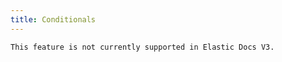 ```yaml
---
title: Conditionals
---
```


```{warning}
This feature is not currently supported in Elastic Docs V3.
```